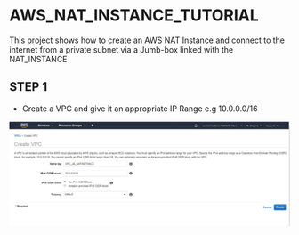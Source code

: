 # AWS_NAT_INSTANCE_TUTORIAL
This project shows how to create an AWS NAT Instance and connect to the internet from a private subnet via a Jumb-box linked with the NAT_INSTANCE

## STEP 1
  * Create a VPC and give it an appropriate IP Range e.g 10.0.0.0/16
  <img src = "./CreateVPC_1.JPG"/>
